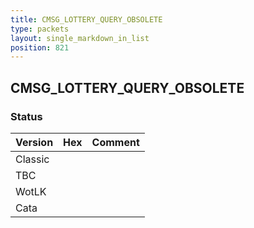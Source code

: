 ```yaml
---
title: CMSG_LOTTERY_QUERY_OBSOLETE
type: packets
layout: single_markdown_in_list
position: 821
---
```


## CMSG_LOTTERY_QUERY_OBSOLETE

### Status

Version | Hex | Comment
---------- | ---------- | ---------- 
Classic |  |  
TBC |  |  
WotLK |  |  
Cata |  |  
